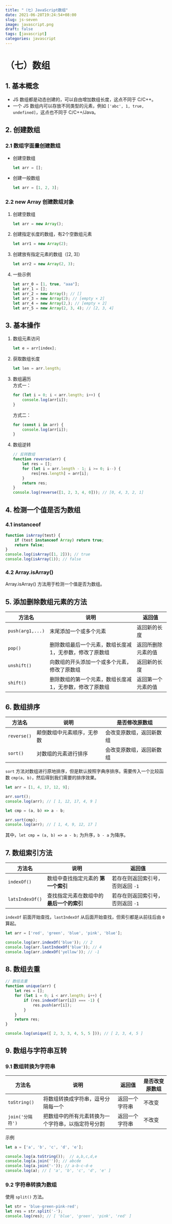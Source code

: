 ```yaml
---
title: "（七）JavaScript数组"
date: 2021-06-28T19:24:54+08:00
slug: js-seven
image: javascript.png
draft: false
tags: [javascript]
categories: javascript
---
```


# （七）数组

## 1. 基本概念

- JS 数组都是动态创建的，可以自由增加数组长度，这点不同于 C/C++。
- 一个 JS 数组内可以存放不同类型的元素，例如 `['abc', 1, true, undefined]`，这点也不同于 C/C++/Java。

## 2. 创建数组

### 2.1 数组字面量创建数组

- 创建空数组

  ```js
  let arr = [];
  ```

- 创建一般数组

  ```js
  let arr = [1, 2, 3];
  ```

### 2.2 new Array 创建数组对象

1. 创建空数组

   ```js
   let arr = new Array();
   ```

2. 创建指定长度的数组，有2个空数组元素

   ```js
   let arr1 = new Array(2);
   ```

3. 创建放有指定元素的数组（[2, 3]）

   ```js
   let arr2 = new Array(2, 3);
   ```

4. 一些示例

   ```js
   let arr_0 = [1, true, "aaa"];
   let arr_1 = [];
   let arr_2 = new Array(); // []
   let arr_3 = new Array(2); // [empty × 2]
   let arr_4 = new Array(2,); // [empty × 2]
   let arr_5 = new Array(2, 3, 4); // [2, 3, 4]
   ```

## 3. 基本操作

1. 数组元素访问

   ```js
   let e = arr[index];
   ```

2. 获取数组长度

   ```js
   let len = arr.length;
   ```

3. 数组遍历  
   方式一：  

   ```js
   for (let i = 0; i < arr.length; i++) {
       console.log(arr[i]);
   }
   ```

   方式二：

   ```js
   for (const i in arr) {
       console.log(arr[i]);
   }
   ```

4. 数组逆转

   ```js
   // 反转数组
   function reverse(arr) {
       let res = [];
       for (let i = arr.length - 1; i >= 0; i--) {
           res[res.length] = arr[i];
       }
       return res;
   }
   console.log(reverse([1, 2, 3, 4, 0])); // [0, 4, 3, 2, 1]
   ```

## 4. 检测一个值是否为数组

### 4.1 instanceof

```js
function isArray(test) {
    if (test instanceof Array) return true;
    return false;
}
console.log(isArray([1, 2])); // true
console.log(isArray(1)); // false
```

### 4.2 Array.isArray() 

Array.isArray() 方法用于检测一个值是否为数组。

## 5. 添加删除数组元素的方法

| 方法名           | 说明                                                     | 返回值             |
| ---------------- | -------------------------------------------------------- | ------------------ |
| `push(arg1,...)` | 末尾添加一个或多个元素                                   | 返回新的长度       |
| `pop()`          | 删除数组最后一个元素，数组长度减 1，无参数，修改了原数组 | 返回所删除元素的值 |
| `unshift()`      | 向数组的开头添加一个或多个元素，修改了原数组             | 返回新的长度       |
| `shift()`        | 删除数组的第一个元素，数组长度减 1，无参数，修改了原数组 | 返回第一个元素的值 |

## 6. 数组排序

| 方法名      | 说明                       | 是否修改原数组           |
| ----------- | -------------------------- | ------------------------ |
| `reverse()` | 颠倒数组中元素顺序，无参数 | 会改变原数组，返回新数组 |
| `sort()`    | 对数组的元素进行排序       | 会改变原数组，返回新数组 |

`sort` 方法对数组进行原地排序，但是默认按照字典序排序。需要传入一个比较函数 `cmp(a, b)`，然后得到我们需要的排序效果。

```js
let arr = [1, 4, 17, 12, 9];

arr.sort();
console.log(arr); // [ 1, 12, 17, 4, 9 ]

let cmp = (a, b) => a - b;

arr.sort(cmp);
console.log(arr); // [ 1, 4, 9, 12, 17 ]
```

其中，`let cmp = (a, b) => a - b;` 为升序，`b - a` 为降序。

## 7. 数组索引方法

| 方法名          | 说明                                      | 返回值                            |
| --------------- | ----------------------------------------- | --------------------------------- |
| `indexOf()`     | 数组中查找指定元素的 **第一个索引**       | 若存在则返回索引号，否则返回 `-1` |
| `latsIndexOf()` | 查找指定元素在数组中的 **最后一个的索引** | 若存在则返回索引号，否则返回 `-1` |

`indexOf` 前面开始查找，`lastIndexOf` 从后面开始查找，但索引都是从前往后由 `0` 算起。

```js
let arr = ['red', 'green', 'blue', 'pink', 'blue'];

console.log(arr.indexOf('blue')); // 2
console.log(arr.lastIndexOf('blue')); // 4
console.log(arr.indexOf('yellow')); // -1
```

## 8. 数组去重

```js
// 数组去重
function unique(arr) {
    let res = [];
    for (let i = 0; i < arr.length; i++) {
        if (res.indexOf(arr[i]) === -1) {
            res.push(arr[i]);
        }
    }
    return res;
}

console.log(unique([ 2, 3, 3, 4, 5, 5 ])); // [ 2, 3, 4, 5 ]
```

## 9. 数组与字符串互转

### 9.1 数组转换为字符串

| 方法名           | 说明                                               | 返回值         | 是否改变原数组 |
| ---------------- | -------------------------------------------------- | -------------- | -------------- |
| `toString()`     | 将数组转换成字符串，逗号分隔每一个                 | 返回一个字符串 | 不改变         |
| `join('分隔符')` | 把数组中的所有元素转换为一个字符串，以指定符号分割 | 返回一个字符串 | 不改变         |

示例

```js
let a = ['a', 'b', 'c', 'd', 'e'];

console.log(a.toString());  // a,b,c,d,e
console.log(a.join('')); // abcde
console.log(a.join('-')); // a-b-c-d-e
console.log(a); // [ 'a', 'b', 'c', 'd', 'e' ]
```

### 9.2 字符串转换为数组

使用 `split()` 方法。

```js
let str = 'blue-green-pink-red';
let res = str.split('-');
console.log(res); // [ 'blue', 'green', 'pink', 'red' ]
```

